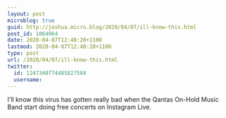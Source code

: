 ```yaml
---
layout: post
microblog: true
guid: http://joshua.micro.blog/2020/04/07/ill-know-this.html
post_id: 1064064
date: 2020-04-07T12:48:20+1100
lastmod: 2020-04-07T12:48:20+1100
type: post
url: /2020/04/07/ill-know-this.html
twitter:
  id: 1247340774485827584
  username: 
---
```

I'll know this virus has gotten really bad when the Qantas On-Hold Music Band start doing free concerts on Instagram Live.
